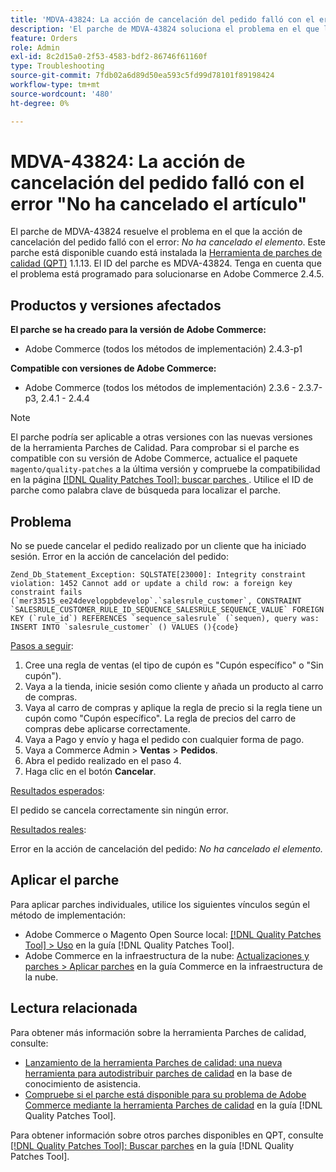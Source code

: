 ```yaml
---
title: 'MDVA-43824: La acción de cancelación del pedido falló con el error "No ha cancelado el artículo"'
description: 'El parche de MDVA-43824 soluciona el problema en el que la acción de cancelación del pedido fallaba con el siguiente error: *No has cancelado el artículo*. Este parche está disponible cuando está instalada la [Quality Patches Tool (QPT)](https://experienceleague.adobe.com/en/docs/commerce-operations/tools/quality-patches-tool/quality-patches-tool-to-self-serve-quality-patches) 1.1.13. El ID del parche es MDVA-43824. Tenga en cuenta que el problema está programado para solucionarse en Adobe Commerce 2.4.5.'
feature: Orders
role: Admin
exl-id: 8c2d15a0-2f53-4583-bdf2-86746f61160f
type: Troubleshooting
source-git-commit: 7fdb02a6d89d50ea593c5fd99d78101f89198424
workflow-type: tm+mt
source-wordcount: '480'
ht-degree: 0%

---
```


# MDVA-43824: La acción de cancelación del pedido falló con el error &quot;No ha cancelado el artículo&quot;

El parche de MDVA-43824 resuelve el problema en el que la acción de cancelación del pedido falló con el error: *No ha cancelado el elemento*. Este parche está disponible cuando está instalada la [Herramienta de parches de calidad (QPT)](https://experienceleague.adobe.com/en/docs/commerce-operations/tools/quality-patches-tool/quality-patches-tool-to-self-serve-quality-patches) 1.1.13. El ID del parche es MDVA-43824. Tenga en cuenta que el problema está programado para solucionarse en Adobe Commerce 2.4.5.

## Productos y versiones afectados

**El parche se ha creado para la versión de Adobe Commerce:**

* Adobe Commerce (todos los métodos de implementación) 2.4.3-p1

**Compatible con versiones de Adobe Commerce:**

* Adobe Commerce (todos los métodos de implementación) 2.3.6 - 2.3.7-p3, 2.4.1 - 2.4.4

>[!NOTE]
>
>El parche podría ser aplicable a otras versiones con las nuevas versiones de la herramienta Parches de Calidad. Para comprobar si el parche es compatible con su versión de Adobe Commerce, actualice el paquete `magento/quality-patches` a la última versión y compruebe la compatibilidad en la página [[!DNL Quality Patches Tool]: buscar parches ](https://experienceleague.adobe.com/en/docs/commerce-operations/tools/quality-patches-tool/quality-patches-tool-to-self-serve-quality-patches). Utilice el ID de parche como palabra clave de búsqueda para localizar el parche.

## Problema

No se puede cancelar el pedido realizado por un cliente que ha iniciado sesión. Error en la acción de cancelación del pedido:

```
Zend_Db_Statement_Exception: SQLSTATE[23000]: Integrity constraint violation: 1452 Cannot add or update a child row: a foreign key constraint fails (`mer33515_ee24developpbdevelop`.`salesrule_customer`, CONSTRAINT `SALESRULE_CUSTOMER_RULE_ID_SEQUENCE_SALESRULE_SEQUENCE_VALUE` FOREIGN KEY (`rule_id`) REFERENCES `sequence_salesrule` (`sequen), query was: INSERT INTO `salesrule_customer` () VALUES (){code}
```

<u>Pasos a seguir</u>:

1. Cree una regla de ventas (el tipo de cupón es &quot;Cupón específico&quot; o &quot;Sin cupón&quot;).
1. Vaya a la tienda, inicie sesión como cliente y añada un producto al carro de compras.
1. Vaya al carro de compras y aplique la regla de precio si la regla tiene un cupón como &quot;Cupón específico&quot;. La regla de precios del carro de compras debe aplicarse correctamente.
1. Vaya a Pago y envío y haga el pedido con cualquier forma de pago.
1. Vaya a Commerce Admin > **Ventas** > **Pedidos**.
1. Abra el pedido realizado en el paso 4.
1. Haga clic en el botón **Cancelar**.

<u>Resultados esperados</u>:

El pedido se cancela correctamente sin ningún error.

<u>Resultados reales</u>:

Error en la acción de cancelación del pedido: *No ha cancelado el elemento.*

## Aplicar el parche

Para aplicar parches individuales, utilice los siguientes vínculos según el método de implementación:

* Adobe Commerce o Magento Open Source local: [[!DNL Quality Patches Tool] > Uso](/help/tools/quality-patches-tool/usage.md) en la guía [!DNL Quality Patches Tool].
* Adobe Commerce en la infraestructura de la nube: [Actualizaciones y parches > Aplicar parches](https://experienceleague.adobe.com/docs/commerce-cloud-service/user-guide/develop/upgrade/apply-patches.html) en la guía Commerce en la infraestructura de la nube.

## Lectura relacionada

Para obtener más información sobre la herramienta Parches de calidad, consulte:

* [Lanzamiento de la herramienta Parches de calidad: una nueva herramienta para autodistribuir parches de calidad](https://experienceleague.adobe.com/en/docs/commerce-operations/tools/quality-patches-tool/quality-patches-tool-to-self-serve-quality-patches) en la base de conocimiento de asistencia.
* [Compruebe si el parche está disponible para su problema de Adobe Commerce mediante la herramienta Parches de calidad](/help/tools/quality-patches-tool/patches-available-in-qpt/check-patch-for-magento-issue-with-magento-quality-patches.md) en la guía [!DNL Quality Patches Tool].

Para obtener información sobre otros parches disponibles en QPT, consulte [[!DNL Quality Patches Tool]: Buscar parches](https://experienceleague.adobe.com/tools/commerce-quality-patches/index.html) en la guía [!DNL Quality Patches Tool].
